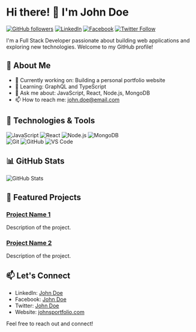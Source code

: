 # Hi there! 👋 I'm John Doe

[![GitHub followers](https://img.shields.io/github/followers/johndoe?label=Follow&style=social)](https://github.com/johndoe)
[![LinkedIn](https://img.shields.io/badge/LinkedIn-Profile-informational?style=flat&logo=linkedin&logoColor=white&color=0077B5)](https://www.linkedin.com/in/johndoe/)
[![Facebook](https://img.shields.io/badge/Facebook-Profile-informational?style=flat&logo=facebook&logoColor=white&color=1877F2)](https://www.facebook.com/johndoe)
[![Twitter Follow](https://img.shields.io/twitter/follow/johndoetwitter?style=social)](https://twitter.com/johndoetwitter)

I'm a Full Stack Developer passionate about building web applications and exploring new technologies. Welcome to my GitHub profile!

## 🚀 About Me

- 💼 Currently working on: Building a personal portfolio website
- 🌱 Learning: GraphQL and TypeScript
- 💬 Ask me about: JavaScript, React, Node.js, MongoDB
- 📫 How to reach me: [john.doe@email.com](mailto:john.doe@email.com)

## 🔧 Technologies & Tools

![JavaScript](https://img.shields.io/badge/-JavaScript-F7DF1E?style=flat-square&logo=javascript&logoColor=black)
![React](https://img.shields.io/badge/-React-61DAFB?style=flat-square&logo=react&logoColor=white)
![Node.js](https://img.shields.io/badge/-Node.js-339933?style=flat-square&logo=node.js&logoColor=white)
![MongoDB](https://img.shields.io/badge/-MongoDB-47A248?style=flat-square&logo=mongodb&logoColor=white)\
![Git](https://img.shields.io/badge/-Git-F05032?style=flat-square&logo=git&logoColor=white)
![GitHub](https://img.shields.io/badge/-GitHub-181717?style=flat-square&logo=github&logoColor=white)
![VS Code](https://img.shields.io/badge/-VS%20Code-007ACC?style=flat-square&logo=visual-studio-code&logoColor=white)

## 📊 GitHub Stats

![GitHub Stats](https://github-readme-stats.vercel.app/api?username=johndoe&show_icons=true&count_private=true&hide=stars)

## 🌱 Featured Projects

### [Project Name 1](https://github.com/johndoe/project1)
Description of the project.

### [Project Name 2](https://github.com/johndoe/project2)
Description of the project.

## 📫 Let's Connect

- LinkedIn: [John Doe](https://www.linkedin.com/in/johndoe/)
- Facebook: [John Doe](https://www.facebook.com/johndoe)
- Twitter: [John Doe](https://twitter.com/johndoetwitter)
- Website: [johnsportfolio.com](https://johnsportfolio.com)

Feel free to reach out and connect!
